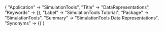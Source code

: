 {
 "Application" -> "SimulationTools",
 "Title" -> "DataRepresentations",
 "Keywords" -> {},
 "Label" -> "SimulationTools Tutorial",
 "Package" -> "SimulationTools",
 "Summary" -> "SimulationTools Data Representations",
 "Synonyms" -> {}
 }
